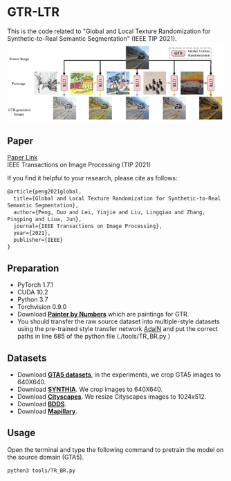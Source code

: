# GTR-LTR
This is the code related to "Global and Local Texture Randomization for Synthetic-to-Real Semantic Segmentation" (IEEE TIP 2021).
![](Pic_GTR.jpg)
## Paper 

[Paper Link](https://ieeexplore.ieee.org/document/9489280)  
IEEE Transactions on Image Processing (TIP 2021)

If you find it helpful to your research, please cite as follows:

```
@article{peng2021global,
  title={Global and Local Texture Randomization for Synthetic-to-Real Semantic Segmentation},
  author={Peng, Duo and Lei, Yinjie and Liu, Lingqiao and Zhang, Pingping and Liua, Jun},
  journal={IEEE Transactions on Image Processing},
  year={2021},
  publisher={IEEE}
}
```

## Preparation
* PyTorch 1.7.1
* CUDA 10.2
* Python 3.7
* Torchvision 0.9.0
* Download [**Painter by Numbers**](https://www.kaggle.com/c/painter-by-numbers/) which are paintings for GTR.
* You should transfer the raw source dataset into multiple-style datasets using the pre-trained style transfer network [AdaIN](https://github.com/xunhuang1995/AdaIN-style) and put the correct paths in line 685 of the python file (./tools/TR_BR.py )


## Datasets
- Download [**GTA5 datasets**](https://download.visinf.tu-darmstadt.de/data/from_games/), in the experiments, we crop GTA5 images to 640X640.
- Download [**SYNTHIA**](http://synthia-dataset.net/download/808/). We crop images to 640X640.
- Download [**Cityscapes**](https://www.cityscapes-dataset.com/). We resize Cityscapes images to 1024x512. 
- Download [**BDDS**](https://doc.bdd100k.com/download.html). 
- Download [**Mapillary**](https://www.mapillary.com/datasets). 

## Usage
Open the terminal and type the following command to pretrain the model on the source domain (GTA5).
```
python3 tools/TR_BR.py
```
